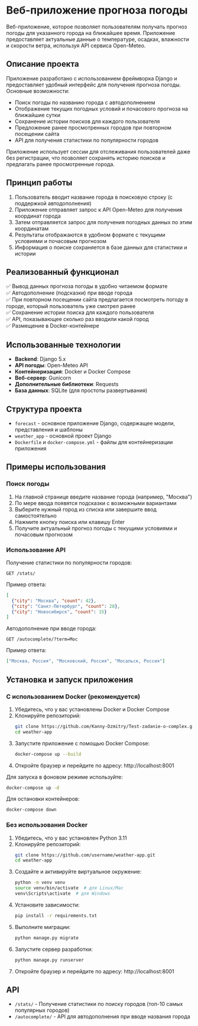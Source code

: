 # Веб-приложение прогноза погоды

Веб-приложение, которое позволяет пользователям получать прогноз погоды для указанного города на ближайшее время. Приложение предоставляет актуальные данные о температуре, осадках, влажности и скорости ветра, используя API сервиса Open-Meteo.

## Описание проекта

Приложение разработано с использованием фреймворка Django и предоставляет удобный интерфейс для получения прогноза погоды. Основные возможности:

- Поиск погоды по названию города с автодополнением
- Отображение текущих погодных условий и почасового прогноза на ближайшие сутки
- Сохранение истории поисков для каждого пользователя
- Предложение ранее просмотренных городов при повторном посещении сайта
- API для получения статистики по популярности городов

Приложение использует сессии для отслеживания пользователей даже без регистрации, что позволяет сохранять историю поисков и предлагать ранее просмотренные города.

## Принцип работы

1. Пользователь вводит название города в поисковую строку (с поддержкой автодополнения)
2. Приложение отправляет запрос к API Open-Meteo для получения координат города
3. Затем отправляется запрос для получения погодных данных по этим координатам
4. Результаты отображаются в удобном формате с текущими условиями и почасовым прогнозом
5. Информация о поиске сохраняется в базе данных для статистики и истории

## Реализованный функционал

✅ Вывод данных прогноза погоды в удобно читаемом формате  
✅ Автодополнение (подсказки) при вводе города  
✅ При повторном посещении сайта предлагается посмотреть погоду в городе, который пользователь уже смотрел ранее  
✅ Сохранение истории поиска для каждого пользователя  
✅ API, показывающее сколько раз вводили какой город  
✅ Размещение в Docker-контейнере  

## Использованные технологии

- **Backend**: Django 5.x
- **API погоды**: Open-Meteo API
- **Контейнеризация**: Docker и Docker Compose
- **Веб-сервер**: Gunicorn
- **Дополнительные библиотеки**: Requests
- **База данных**: SQLite (для простоты развертывания)

## Структура проекта

- `forecast` - основное приложение Django, содержащее модели, представления и шаблоны
- `weather_app` - основной проект Django
- `Dockerfile` и `docker-compose.yml` - файлы для контейнеризации приложения

## Примеры использования

### Поиск погоды

1. На главной странице введите название города (например, "Москва")
2. По мере ввода появятся подсказки с возможными вариантами
3. Выберите нужный город из списка или завершите ввод самостоятельно
4. Нажмите кнопку поиска или клавишу Enter
5. Получите актуальный прогноз погоды с текущими условиями и почасовым прогнозом

### Использование API

Получение статистики по популярности городов:
```
GET /stats/
```

Пример ответа:
```json
[
  {"city": "Москва", "count": 42},
  {"city": "Санкт-Петербург", "count": 28},
  {"city": "Новосибирск", "count": 15}
]
```

Автодополнение при вводе города:
```
GET /autocomplete/?term=Мос
```

Пример ответа:
```json
["Москва, Россия", "Московский, Россия", "Мосальск, Россия"]
```

## Установка и запуск приложения

### С использованием Docker (рекомендуется)

1. Убедитесь, что у вас установлены Docker и Docker Compose
2. Клонируйте репозиторий:
   ```bash
   git clone https://github.com/Kanny-Dzmitry/Test-zadanie-o-complex.git
   cd weather-app
   ```
3. Запустите приложение с помощью Docker Compose:
   ```bash
   docker-compose up --build
   ```
4. Откройте браузер и перейдите по адресу: http://localhost:8001

Для запуска в фоновом режиме используйте:
```bash
docker-compose up -d
```

Для остановки контейнеров:
```bash
docker-compose down
```

### Без использования Docker

1. Убедитесь, что у вас установлен Python 3.11
2. Клонируйте репозиторий:
   ```bash
   git clone https://github.com/username/weather-app.git
   cd weather-app
   ```
3. Создайте и активируйте виртуальное окружение:
   ```bash
   python -m venv venv
   source venv/bin/activate  # для Linux/Mac
   venv\Scripts\activate  # для Windows
   ```
4. Установите зависимости:
   ```bash
   pip install -r requirements.txt
   ```
5. Выполните миграции:
   ```bash
   python manage.py migrate
   ```
6. Запустите сервер разработки:
   ```bash
   python manage.py runserver
   ```
7. Откройте браузер и перейдите по адресу: http://localhost:8001

## API

- `/stats/` - Получение статистики по поиску городов (топ-10 самых популярных городов)
- `/autocomplete/` - API для автодополнения при вводе названия города 